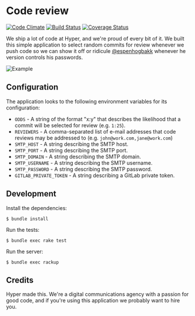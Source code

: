 # Code review

[![Code Climate](https://codeclimate.com/github/hyperoslo/code-review.png)](https://codeclimate.com/github/hyperoslo/code-review)
[![Build Status](https://travis-ci.org/hyperoslo/code-review.png?branch=master)](https://travis-ci.org/hyperoslo/code-review)
[![Coverage Status](https://coveralls.io/repos/hyperoslo/code-review/badge.png?branch=master)](https://coveralls.io/r/hyperoslo/code-review)

We ship a lot of code at Hyper, and we're proud of every bit of it. We built this simple application to
select random commits for review whenever we push code so we can show it off or
ridicule [@espenhogbakk](https://github.com/espenhogbakk) whenever he version controls his passwords.

![Example](https://raw.github.com/hyperoslo/code-review/master/doc/example.png)

## Configuration

The application looks to the following environment variables for its configuration:

* `ODDS` - A string of the format "x:y" that describes the likelihood that a commit will be selected for review (e.g. `1:25`).
* `REVIEWERS` - A comma-separated list of e-mail addresses that code reviews may be addressed to (e.g. `john@work.com,jane@work.com`)
* `SMTP_HOST` - A string describing the SMTP host.
* `SMTP_PORT` - A string describing the SMTP port.
* `SMTP_DOMAIN` - A string describing the SMTP domain.
* `SMTP_USERNAME` - A string describing the SMTP username.
* `SMTP_PASSWORD` - A string describing the SMTP password.
* `GITLAB_PRIVATE_TOKEN` - A string describing a GitLab private token.

## Development

Install the dependencies:

    $ bundle install

Run the tests:

    $ bundle exec rake test

Run the server:

    $ bundle exec rackup

## Credits

Hyper made this. We're a digital communications agency with a passion for good code,
and if you're using this application we probably want to hire you.
